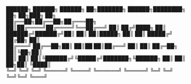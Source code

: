   ██████╗ ██████╗  ██████╗      ██╗███████╗ ██████╗████████╗    ██╗  ██╗███╗   ██╗    
  ██╔══██╗██╔══██╗██╔═══██╗     ██║██╔════╝██╔════╝╚══██╔══╝    ██║ ██╔╝████╗  ██║    
  ██████╔╝██████╔╝██║   ██║     ██║█████╗  ██║        ██║       █████╔╝ ██╔██╗ ██║    
  ██╔═══╝ ██╔══██╗██║   ██║██   ██║██╔══╝  ██║        ██║       ██╔═██╗ ██║╚██╗██║    
  ██║     ██║  ██║╚██████╔╝╚█████╔╝███████╗╚██████╗   ██║       ██║  ██╗██║ ╚████║    
  ╚═╝     ╚═╝  ╚═╝ ╚═════╝  ╚════╝ ╚══════╝ ╚═════╝   ╚═╝       ╚═╝  ╚═╝╚═╝  ╚═══╝                                                              
